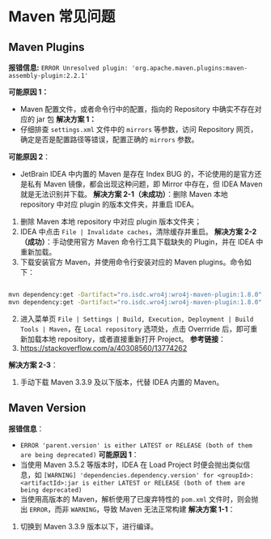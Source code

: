 # Maven 常见问题


## Maven Plugins

**报错信息:**
 `ERROR Unresolved plugin: 'org.apache.maven.plugins:maven-assembly-plugin:2.2.1'`

**可能原因 1：**
- Maven 配置文件，或者命令行中的配置，指向的 Repository 中确实不存在对应的 jar 包
**解决方案 1：**
- 仔细排查 `settings.xml` 文件中的 `mirrors` 等参数，访问 Repository 网页，确定是否是配置路径等错误，配置正确的 `mirrors` 参数。

**可能原因 2**：
- JetBrain IDEA 中内置的 Maven 是存在 Index BUG 的，不论使用的是官方还是私有 Maven 镜像，都会出现这种问题，即 Mirror 中存在，但 IDEA Maven 就是无法识别并下载。
**解决方案 2-1（未成功）**：删除 Maven 本地 repository 中对应 plugin 的版本文件夹，并重启 IDEA。
1. 删除 Maven 本地 repository 中对应 plugin 版本文件夹；
2. IDEA 中点击 `File | Invalidate caches`，清除缓存并重启。
**解决方案 2-2（成功）**：手动使用官方 Maven 命令行工具下载缺失的 Plugin，并在 IDEA 中重新加载。
1. 下载安装官方 Maven，并使用命令行安装对应的 Maven plugins。命令如下：
```bash

mvn dependency:get -Dartifact="ro.isdc.wro4j:wro4j-maven-plugin:1.8.0"
mvn dependency:get -Dartifact="ro.isdc.wro4j:wro4j-maven-plugin:1.8.0" -DrepoUrl=http://repo.maven.apache.org/maven2/
```

2. 进入菜单页 `File | Settings | Build, Execution, Deployment | Build Tools | Maven`，在 `Local repository` 选项处，点击 Overrride 后，即可重新加载本地 repository，或者直接重新打开 Project。
**参考链接**：
1. https://stackoverflow.com/a/40308560/13774262

**解决方案 2-3**：
1. 手动下载 Maven 3.3.9 及以下版本，代替 IDEA 内置的 Maven。

## Maven Version
 
**报错信息**：
-  `ERROR 'parent.version' is either LATEST or RELEASE (both of them are being deprecated)`
**可能原因 1**：
- 当使用 Maven 3.5.2 等版本时，IDEA 在 Load Project 时便会抛出类似信息，如 `[WARNING] 'dependencies.dependency.version' for <groupId>:<artifactId>:jar is either LATEST or RELEASE (both of them are being deprecated)`
- 当使用高版本的 Maven，解析使用了已废弃特性的 `pom.xml` 文件时，则会抛出 `ERROR`，而非 `WARNING`，导致 Maven 无法正常构建
**解决方案 1-1**：
1. 切换到 Maven 3.3.9 版本以下，进行编译。

